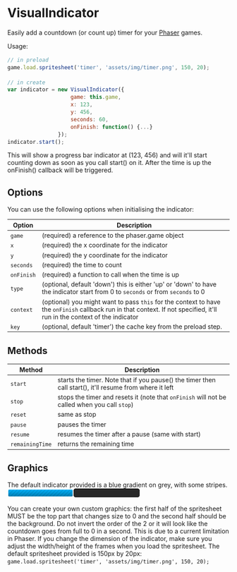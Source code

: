# VisualIndicator

Easily add a countdown (or count up) timer for your [Phaser](http://phaser.io) games.

Usage:
```javascript
// in preload
game.load.spritesheet('timer', 'assets/img/timer.png', 150, 20);

// in create
var indicator = new VisualIndicator({
					game: this.game,
					x: 123,
					y: 456,
					seconds: 60,
					onFinish: function() {...}
				});
indicator.start();
```

This will show a progress bar indicator at (123, 456) and will it'll start counting down as soon as you call start() on it. After the time is up the onFinish() callback will be triggered.

## Options
You can use the following options when initialising the indicator:

| Option | Description |
|--------|-------------|
| `game`| (required) a reference to the phaser.game object|
| `x`| (required) the x coordinate for the indicator|
| `y`| (required) the y coordinate for the indicator|
| `seconds`| (required) the time to count|
| `onFinish`| (required) a function to call when the time is up|
| `type`| (optional, default 'down') this is either 'up' or 'down' to have the indicator start from 0 to `seconds` or from `seconds` to 0|
| `context`| (optional) you might want to pass `this` for the context to have the `onFinish` callback run in that context. If not specified, it'll run in the context of the indicator|
| `key`| (optional, default 'timer') the cache key from the preload step.|


## Methods

| Method | Description |
|--------|-------------|
| `start`| starts the timer. Note that if you pause() the timer then call start(), it'll resume from where it left|
| `stop`| stops the timer and resets it (note that `onFinish` will not be called when you call `stop`)|
| `reset`| same as stop|
| `pause`| pauses the timer|
| `resume`| resumes the timer after a pause (same with start)|
| `remainingTime`| returns the remaining time|

## Graphics
The default indicator provided is a blue gradient on grey, with some stripes.
![](assets/img/timer.png)

You can create your own custom graphics: the first half of the spritesheet MUST be the top part that changes size to 0 and the second half should be the background. Do not invert the order of the 2 or it will look like the countdown goes from full to 0 in a second.
This is due to a current limitation in Phaser.
If you change the dimension of the indicator, make sure you adjust the width/height of the frames when you load the spritesheet. The default spritesheet provided is 150px by 20px:
`game.load.spritesheet('timer', 'assets/img/timer.png', 150, 20);`
